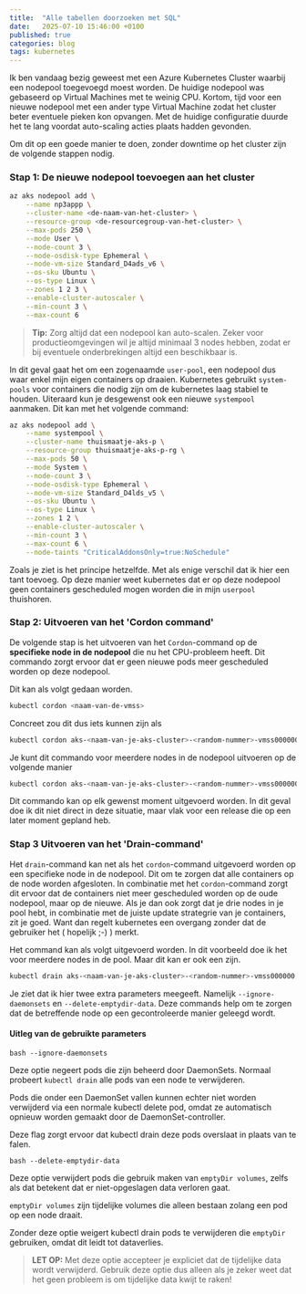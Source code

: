 ```yaml
---
title:  "Alle tabellen doorzoeken met SQL"
date:   2025-07-10 15:46:00 +0100
published: true
categories: blog
tags: kubernetes 
---
```


Ik ben vandaag bezig geweest met een Azure Kubernetes Cluster waarbij een nodepool toegevoegd moest worden. De huidige nodepool was gebaseerd op Virtual Machines met te weinig CPU. Kortom, tijd voor een nieuwe nodepool met een ander type Virtual Machine zodat het cluster beter eventuele pieken kon opvangen. Met de huidige configuratie duurde het te lang voordat auto-scaling acties plaats hadden gevonden.

Om dit op een goede manier te doen, zonder downtime op het cluster zijn de volgende stappen nodig.

### **Stap 1: De nieuwe nodepool toevoegen aan het cluster**

```bash
az aks nodepool add \
	--name np3appp \
	--cluster-name <de-naam-van-het-cluster> \
	--resource-group <de-resourcegroup-van-het-cluster> \
	--max-pods 250 \
	--mode User \
	--node-count 3 \
	--node-osdisk-type Ephemeral \
	--node-vm-size Standard_D4ads_v6 \
	--os-sku Ubuntu \
	--os-type Linux \
	--zones 1 2 3 \
	--enable-cluster-autoscaler \
	--min-count 3 \
	--max-count 6
```

> **Tip:** Zorg altijd dat een nodepool kan auto-scalen. Zeker voor productieomgevingen wil je altijd minimaal 3 nodes hebben, zodat er bij eventuele onderbrekingen altijd een beschikbaar is.

In dit geval gaat het om een zogenaamde ```user-pool```, een nodepool dus waar enkel mijn eigen containers op draaien.
Kubernetes gebruikt ```system-pools``` voor containers die nodig zijn om de kubernetes laag stabiel te houden. Uiteraard kun je desgewenst ook een nieuwe ```systempool``` aanmaken. Dit kan met het volgende command:

```bash
az aks nodepool add \
    --name systempool \
	--cluster-name thuismaatje-aks-p \
	--resource-group thuismaatje-aks-p-rg \
	--max-pods 50 \
	--mode System \
	--node-count 3 \
	--node-osdisk-type Ephemeral \
	--node-vm-size Standard_D4lds_v5 \
	--os-sku Ubuntu \
	--os-type Linux \
	--zones 1 2 \
	--enable-cluster-autoscaler \
	--min-count 3 \
	--max-count 6 \
	--node-taints "CriticalAddonsOnly=true:NoSchedule"
```

Zoals je ziet is het principe hetzelfde. Met als enige verschil dat ik hier een tant toevoeg. Op deze manier weet kubernetes dat er op deze nodepool geen containers gescheduled mogen worden die in mijn ```userpool``` thuishoren.

### **Stap 2: Uitvoeren van het 'Cordon command'**

De volgende stap is het uitvoeren van het ```Cordon```-command op de **specifieke node in de nodepool** die nu het CPU-probleem heeft. Dit commando zorgt ervoor dat er geen nieuwe pods meer gescheduled worden op deze nodepool.

Dit kan als volgt gedaan worden.

```bash
kubectl cordon <naam-van-de-vmss>
```

Concreet zou dit dus iets kunnen zijn als

```bash
kubectl cordon aks-<naam-van-je-aks-cluster>-<random-nummer>-vmss000000
```

Je kunt dit commando voor meerdere nodes in de nodepool uitvoeren op de volgende manier
```bash
kubectl cordon aks-<naam-van-je-aks-cluster>-<random-nummer>-vmss000000 aks-<naam-van-je-aks-cluster>-<random-nummer>-vmss000001
```

Dit commando kan op elk gewenst moment uitgevoerd worden. In dit geval doe ik dit niet direct in deze situatie, maar vlak voor een release die op een later moment gepland heb.

### **Stap 3 Uitvoeren van het 'Drain-command'**

Het ```drain```-command kan net als het ```cordon```-command uitgevoerd worden op een specifieke node in de nodepool. Dit om te zorgen dat alle containers op de node worden afgesloten. In combinatie met het ```cordon```-command zorgt dit ervoor dat de containers niet meer gescheduled worden op de oude nodepool, maar op de nieuwe. Als je dan ook zorgt dat je drie nodes in je pool hebt, in combinatie met de juiste update strategrie van je containers, zit je goed. Want dan regelt kubernetes een overgang zonder dat de gebruiker het ( hopelijk ;-) ) merkt.

Het command kan als volgt uitgevoerd worden. In dit voorbeeld doe ik het voor meerdere nodes in de pool. Maar dit kan er ook een zijn.

```bash
kubectl drain aks-<naam-van-je-aks-cluster>-<random-nummer>-vmss000000 aks-<naam-van-je-aks-cluster>-<random-nummer>-vmss000001 --ignore-daemonsets --delete-emptydir-data
```

Je ziet dat ik hier twee extra parameters meegeeft. Namelijk ```--ignore-daemonsets``` en ```--delete-emptydir-data```. Deze commands help om te zorgen dat de betreffende node op een gecontroleerde manier geleegd wordt.

#### Uitleg van de gebruikte parameters
```bash --ignore-daemonsets```

Deze optie negeert pods die zijn beheerd door DaemonSets.
Normaal probeert ```kubectl drain``` alle pods van een node te verwijderen.

Pods die onder een DaemonSet vallen kunnen echter niet worden verwijderd via een normale kubectl delete pod, omdat ze automatisch opnieuw worden gemaakt door de DaemonSet-controller.

Deze flag zorgt ervoor dat kubectl drain deze pods overslaat in plaats van te falen.

```bash --delete-emptydir-data```

Deze optie verwijdert pods die gebruik maken van ```emptyDir volumes```, zelfs als dat betekent dat er niet-opgeslagen data verloren gaat.

```emptyDir volumes``` zijn tijdelijke volumes die alleen bestaan zolang een pod op een node draait.

Zonder deze optie weigert kubectl drain pods te verwijderen die ```emptyDir``` gebruiken, omdat dit leidt tot dataverlies.

> **LET OP:** Met deze optie accepteer je expliciet dat de tijdelijke data wordt verwijderd. Gebruik deze optie dus alleen als je zeker weet dat het geen probleem is om tijdelijke data kwijt te raken!